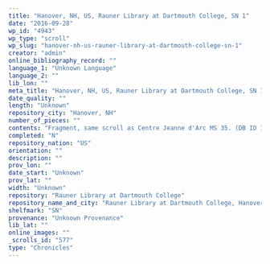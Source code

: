 ```yaml
---
title: "Hanover, NH, US, Rauner Library at Dartmouth College, SN 1"
date: "2016-09-28"
wp_id: "4943"
wp_type: "scroll"
wp_slug: "hanover-nh-us-rauner-library-at-dartmouth-college-sn-1"
creator: "admin"
online_bibliography_record: ""
language_1: "Unknown Language"
language_2: ""
lib_lon: ""
meta_title: "Hanover, NH, US, Rauner Library at Dartmouth College, SN 1"
date_quality: ""
length: "Unknown"
repository_city: "Hanover, NH"
number_of_pieces: ""
contents: "Fragment, same scroll as Centre Jeanne d'Arc MS 35. (DB ID 16)."
completed: "N"
repository_nation: "US"
orientation: ""
description: ""
prov_lon: ""
date_start: "Unknown"
prov_lat: ""
width: "Unknown"
repository: "Rauner Library at Dartmouth College"
repository_name_and_city: "Rauner Library at Dartmouth College, Hanover NH US"
shelfmark: "SN"
provenance: "Unknown Provenance"
lib_lat: ""
online_images: ""
_scrolls_id: "577"
type: "Chronicles"
---
```



